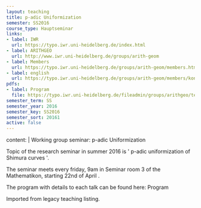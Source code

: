 ```yaml
---
layout: teaching
title: p-adic Uniformization
semester: SS2016
course_type: Hauptseminar
links:
- label: IWR
  url: https://typo.iwr.uni-heidelberg.de/index.html
- label: ARITHGEO
  url: http://www.iwr.uni-heidelberg.de/groups/arith-geom
- label: Members
  url: https://typo.iwr.uni-heidelberg.de/groups/arith-geom/members.html
- label: english
  url: https://typo.iwr.uni-heidelberg.de/groups/arith-geom/members/konrad-fischer/p-adic-uniformization-ss16.html
pdfs:
- label: Program
  file: https://typo.iwr.uni-heidelberg.de/fileadmin/groups/arithgeo/templates/data/Seminare/Program_SS2016.pdf
semester_term: SS
semester_year: 2016
semester_key: SS2016
semester_sort: 20161
active: false
---
```

content: |
  Working group seminar: p-adic Uniformization
  
  Topic of the research seminar in summer 2016 is ' p-adic uniformization of Shimura curves '.
  
  The seminar meets every friday, 9am in Seminar room 3 of the Mathematikon, starting 22nd of April .
  
  The program with details to each talk can be found here: Program

Imported from legacy teaching listing.
